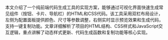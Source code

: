 本文介绍了一个纯前端代码生成工具的实现方案，能够通过可视化界面快速生成常见组件（按钮、卡片、导航栏）的HTML和CSS代码。该工具采用双栏布局设计，左侧为配置面板提供颜色、尺寸等参数调整，右侧实时显示预览效果和生成代码，支持一键复制功能。文章详细解析了项目的HTML结构、CSS样式和JavaScript交互逻辑，重点讲解了动态样式更新、代码生成函数和复制功能等核心实现。
